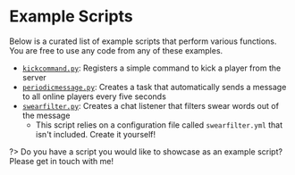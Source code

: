 # Example Scripts

Below is a curated list of example scripts that perform various functions. You are free to use any code from any of these examples.

- [`kickcommand.py`](https://github.com/magicmq/PySpigot/blob/master/examples/kickcommand.py): Registers a simple command to kick a player from the server
- [`periodicmessage.py`](https://github.com/magicmq/PySpigot/blob/master/examples/periodicmessage.py): Creates a task that automatically sends a message to all online players every five seconds
- [`swearfilter.py`](https://github.com/magicmq/PySpigot/blob/master/examples/swearfilter.py): Creates a chat listener that filters swear words out of the message
	- This script relies on a configuration file called `swearfilter.yml` that isn't included. Create it yourself!

?> Do you have a script you would like to showcase as an example script? Please get in touch with me!